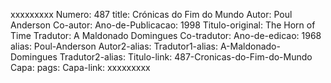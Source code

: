 xxxxxxxxx
Numero: 487
title: Crónicas do Fim do Mundo
Autor: Poul Anderson
Co-autor: 
Ano-de-Publicacao: 1998
Titulo-original: The Horn of Time
Tradutor: A Maldonado Domingues
Co-tradutor: 
Ano-de-edicao: 1968
alias: Poul-Anderson
Autor2-alias: 
Tradutor1-alias: A-Maldonado-Domingues
Tradutor2-alias: 
Titulo-link: 487-Cronicas-do-Fim-do-Mundo
Capa: 
pags: 
Capa-link: 
xxxxxxxxx